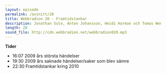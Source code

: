 ```yaml
---
layout: episode
permalink: /avsnitt/20
title: Webbradion 20 - Framtidstankar
description: Jonathan Sulo, Anton Johansson, Heidi Harman och Tomas Wennström delar med sig av sina framtidstankar för 2010 samt vad de tyckte om 2009. 
length: 28
sound_file: http://cdn.webbradion.net/webbradion020.mp3
---
```


**Tider**

* 16:07 2009 års största händelser
* 19:30 2009 års saknade händelser/saker som blev sämre
* 22:30 Framtidstankar kring 2010
